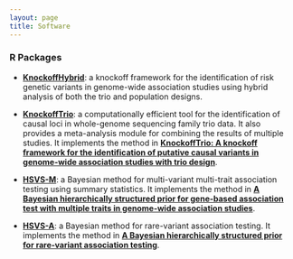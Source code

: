 ```yaml
---
layout: page
title: Software
---
```


### R Packages

- [**KnockoffHybrid**](https://cran.r-project.org/web/packages/KnockoffHybrid): a knockoff framework for the identification of risk genetic variants in genome-wide association studies using hybrid analysis of both the trio and population designs.
  
- [**KnockoffTrio**](https://cran.r-project.org/web/packages/KnockoffTrio): a computationally efficient tool for the identification of causal loci in whole-genome sequencing family trio data. It also provides a meta-analysis module for combining the results of multiple studies. It implements the method in [**KnockoffTrio: A knockoff framework for the identification of putative causal variants in genome-wide association studies with trio design**](https://doi.org/10.1016/j.ajhg.2022.08.013). 

- [**HSVS-M**](https://github.com/yiyangphd/HSVSM): a Bayesian method for multi-variant multi-trait association testing using summary statistics. It implements the method in [**A Bayesian hierarchically structured prior for gene-based association test with multiple traits in genome-wide association studies**](https://doi.org/10.1002/gepi.22437). 

- [**HSVS-A**](https://drive.google.com/file/d/1_6qtqkPqM8icAB1oMOdYG83aV1VLY4G2/view?usp=sharing): a Bayesian method for rare-variant association testing. It implements the method in [**A Bayesian hierarchically structured prior for rare‐variant
association testing**](https://doi.org/10.1002/gepi.22379). 
